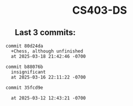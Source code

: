 <h1 style="text-align:center;">CS403-DS</h1>

## &nbsp;&nbsp;&nbsp;&nbsp;&nbsp;Last 3 commits:

```
commit 80d24da
  +Chess, although unfinished
  at 2025-03-18 21:42:46 -0700
```


```
commit b88076b
  insignificant
  at 2025-03-16 22:11:22 -0700
```


```
commit 35fcd9e
  
  at 2025-03-12 12:43:21 -0700
```
